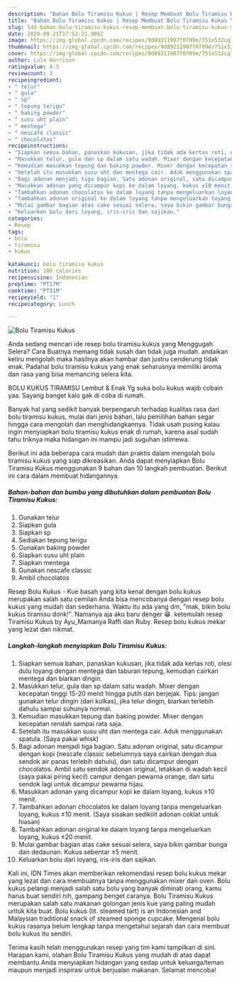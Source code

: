 ```yaml
---
description: "Bahan Bolu Tiramisu Kukus | Resep Membuat Bolu Tiramisu Kukus Yang Enak Banget"
title: "Bahan Bolu Tiramisu Kukus | Resep Membuat Bolu Tiramisu Kukus Yang Enak Banget"
slug: 543-bahan-bolu-tiramisu-kukus-resep-membuat-bolu-tiramisu-kukus-yang-enak-banget
date: 2020-09-21T17:53:21.906Z
image: https://img-global.cpcdn.com/recipes/9d89211907f0709e/751x532cq70/bolu-tiramisu-kukus-foto-resep-utama.jpg
thumbnail: https://img-global.cpcdn.com/recipes/9d89211907f0709e/751x532cq70/bolu-tiramisu-kukus-foto-resep-utama.jpg
cover: https://img-global.cpcdn.com/recipes/9d89211907f0709e/751x532cq70/bolu-tiramisu-kukus-foto-resep-utama.jpg
author: Lula Harrison
ratingvalue: 4.3
reviewcount: 3
recipeingredient:
- " telur"
- " gula"
- " sp"
- " tepung terigu"
- " baking powder"
- " susu uht plain"
- " mentega"
- " nescafe classic"
- " chocolatos"
recipeinstructions:
- "Siapkan semua bahan, panaskan kukusan, jika tidak ada kertas roti, olesi dulu loyang dengan mentega dan taburan tepung, kemudian cairkan mentega dan biarkan dingin."
- "Masukkan telur, gula dan sp dalam satu wadah. Mixer dengan kecepatan tinggi 15-20 menit hingga putih dan berjejak. Tips: jangan gunakan telur dingin (dari kulkas), jika telur dingin, biarkan terlebih dahulu sampai suhunya normal."
- "Kemudian masukkan tepung dan baking powder. Mixer dengan kecepatan rendah sampai rata saja."
- "Setelah itu masukkan susu uht dan mentega cair. Aduk menggunakan spatula. (Saya pakai whisk)"
- "Bagi adonan menjadi tiga bagian. Satu adonan original, satu dicampur dengan kopi (nescafe classic sebelumnya saya cairkan dengan dua sendok air panas terlebih dahulu), dan satu dicampur dengan chocolatos. Ambil satu sendok adonan original, letakkan di wadah kecil (saya pakai piring kecil) campur dengan pewarna orange, dan satu sendok lagi untuk dicampur pewarna hijau."
- "Masukkan adonan yang dicampur kopi ke dalam loyang, kukus ±10 menit."
- "Tambahkan adonan chocolatos ke dalam loyang tanpa mengeluarkan loyang, kukus ±10 menit. (Saya sisakan sedikiiit adonan coklat untuk hiasan)"
- "Tambahkan adonan original ke dalam loyang tanpa mengeluarkan loyang, kukus ±20 menit."
- "Mulai gambar bagian atas cake sesuai selera, saya bikin gambar bunga dan dedaunan. Kukus sebentar ±5 menit."
- "Keluarkan bolu dari loyang, iris-iris dan sajikan."
categories:
- Resep
tags:
- bolu
- tiramisu
- kukus

katakunci: bolu tiramisu kukus 
nutrition: 100 calories
recipecuisine: Indonesian
preptime: "PT17M"
cooktime: "PT31M"
recipeyield: "1"
recipecategory: Lunch

---
```



![Bolu Tiramisu Kukus](https://img-global.cpcdn.com/recipes/9d89211907f0709e/751x532cq70/bolu-tiramisu-kukus-foto-resep-utama.jpg)

Anda sedang mencari ide resep bolu tiramisu kukus yang Menggugah Selera? Cara Buatnya memang tidak susah dan tidak juga mudah. andaikan keliru mengolah maka hasilnya akan hambar dan justru cenderung tidak enak. Padahal bolu tiramisu kukus yang enak seharusnya memiliki aroma dan rasa yang bisa memancing selera kita.

BOLU KUKUS TIRAMISU Lembut &amp; Enak Yg suka bolu kukus wajib cobain yaa. Sayang banget kalo gak di coba di rumah.

Banyak hal yang sedikit banyak berpengaruh terhadap kualitas rasa dari bolu tiramisu kukus, mulai dari jenis bahan, lalu pemilihan bahan segar hingga cara mengolah dan menghidangkannya. Tidak usah pusing kalau ingin menyiapkan bolu tiramisu kukus enak di rumah, karena asal sudah tahu triknya maka hidangan ini mampu jadi suguhan istimewa.


Berikut ini ada beberapa cara mudah dan praktis dalam mengolah bolu tiramisu kukus yang siap dikreasikan. Anda dapat menyiapkan Bolu Tiramisu Kukus menggunakan 9 bahan dan 10 langkah pembuatan. Berikut ini cara dalam membuat hidangannya.

<!--inarticleads1-->

##### Bahan-bahan dan bumbu yang dibutuhkan dalam pembuatan Bolu Tiramisu Kukus:

1. Gunakan  telur
1. Siapkan  gula
1. Siapkan  sp
1. Sediakan  tepung terigu
1. Gunakan  baking powder
1. Siapkan  susu uht plain
1. Siapkan  mentega
1. Gunakan  nescafe classic
1. Ambil  chocolatos


Resep Bolu Kukus - Kue basah yang kita kenal dengan bolu kukus merupakan salah satu cemilan Anda bisa mencobanya dengan resep bolu kukus yang mudah dan sederhana. Waktu itu ada yang dm, &#34;mak, bikin bolu kukus tiramisu donk!&#34;. Namanya aja aku baru denger 😁. ketemulah resep Tiramisu Kukus by Ayu_Mamanya Raffi dan Ruby. Resep bolu kukus mekar yang lezat dan nikmat. 

<!--inarticleads2-->

##### Langkah-langkah menyiapkan Bolu Tiramisu Kukus:

1. Siapkan semua bahan, panaskan kukusan, jika tidak ada kertas roti, olesi dulu loyang dengan mentega dan taburan tepung, kemudian cairkan mentega dan biarkan dingin.
1. Masukkan telur, gula dan sp dalam satu wadah. Mixer dengan kecepatan tinggi 15-20 menit hingga putih dan berjejak. Tips: jangan gunakan telur dingin (dari kulkas), jika telur dingin, biarkan terlebih dahulu sampai suhunya normal.
1. Kemudian masukkan tepung dan baking powder. Mixer dengan kecepatan rendah sampai rata saja.
1. Setelah itu masukkan susu uht dan mentega cair. Aduk menggunakan spatula. (Saya pakai whisk)
1. Bagi adonan menjadi tiga bagian. Satu adonan original, satu dicampur dengan kopi (nescafe classic sebelumnya saya cairkan dengan dua sendok air panas terlebih dahulu), dan satu dicampur dengan chocolatos. Ambil satu sendok adonan original, letakkan di wadah kecil (saya pakai piring kecil) campur dengan pewarna orange, dan satu sendok lagi untuk dicampur pewarna hijau.
1. Masukkan adonan yang dicampur kopi ke dalam loyang, kukus ±10 menit.
1. Tambahkan adonan chocolatos ke dalam loyang tanpa mengeluarkan loyang, kukus ±10 menit. (Saya sisakan sedikiiit adonan coklat untuk hiasan)
1. Tambahkan adonan original ke dalam loyang tanpa mengeluarkan loyang, kukus ±20 menit.
1. Mulai gambar bagian atas cake sesuai selera, saya bikin gambar bunga dan dedaunan. Kukus sebentar ±5 menit.
1. Keluarkan bolu dari loyang, iris-iris dan sajikan.


Kali ini, IDN Times akan memberikan rekomendasi resep bolu kukus mekar yang lezat dan cara membuatnya tanpa menggunakan mixer dan oven. Bolu kukus pelangi menjadi salah satu bolu yang banyak diminati orang, kamu harus buat sendiri nih, gampang benget caranya. Bolu Tiramisu Kukus merupakan salah satu makanan golongan jenis kue yang paling mudah untuk kita buat. Bolu kukus (lit. steamed tart) is an Indonesian and Malaysian traditional snack of steamed sponge cupcake. Mengenal bolu kukus rasanya belum lengkap tanpa mengetahui sejarah dan cara membuat bolu kukus itu sendiri. 

Terima kasih telah menggunakan resep yang tim kami tampilkan di sini. Harapan kami, olahan Bolu Tiramisu Kukus yang mudah di atas dapat membantu Anda menyiapkan hidangan yang sedap untuk keluarga/teman maupun menjadi inspirasi untuk berjualan makanan. Selamat mencoba!
